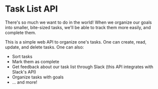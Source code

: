 # Task List API

There's so much we want to do in the world! When we organize our goals into smaller, bite-sized tasks, we'll be able to track them more easily, and complete them. 

This is a simple web API to organize one's tasks. One can create, read, update, and delete tasks. One can also:
- Sort tasks
- Mark them as complete
- Get feedback about our task list through Slack (this API integrates with Slack's API)
- Organize tasks with goals
- ... and more!

